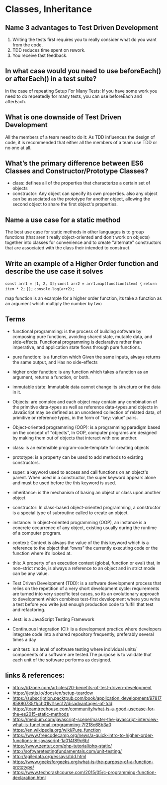 # Classes, Inheritance

## Name 3 advantages to Test Driven Development

1. Writing the tests first requires you to really consider what do you want from the code.
2. TDD reduces time spent on rework.
3. You receive fast feedback.

## In what case would you need to use beforeEach() or afterEach() in a test suite?

in the case of repeating Setup For Many Tests:
If you have some work you need to do repeatedly for many tests, you can use beforeEach and afterEach.

## What is one downside of Test Driven Development

All the members of a team need to do it:
As TDD influences the design of code, it is recommended that either all the members of a team use TDD or no one at all.

## What’s the primary difference between ES6 Classes and Constructor/Prototype Classes?

- class: defines all of the properties that characterize a certain set of objects
- constructor: Any object can specify its own properties. also any object can be associated as the prototype for another object, allowing the second object to share the first object's properties.

## Name a use case for a static method

The best use case for static methods in other languages is to group functions (that aren't really object-oriented and don't work on objects) together into classes for convenience and to create "alternate" constructors that are associated with the class their intended to construct.

## Write an example of a Higher Order function and describe the use case it solves

`const arr1 = [1, 2, 3];`
`const arr2 = arr1.map(function(item) {`
  `return item * 2;`
`});`
`console.log(arr2);`

map function is an example for a higher order function, its take a function as an argument which multiply the number by two

## Terms 
* functional programming:
 is the process of building software by composing pure functions, avoiding shared state, mutable data, and side-effects. Functional programming is declarative rather than imperative, and application state flows through pure functions.
 
* pure function: 
is a function which Given the same inputs, always returns the same output, and Has no side-effects

* higher order function:
is any function which takes a function as an argument, returns a function, or both.

* immutable state:
 Immutable data cannot change its structure or the data in it.

* Objects:
 are complex and each object may contain any combination of the primitive data-types as well as reference data-types.and objects in JavaScript may be defined as an unordered collection of related data, of primitive or reference types, in the form of “key: value” pairs.
 
* Object-oriented programming (OOP):
 is a programming paradigm based on the concept of "objects", In OOP, computer programs are designed by making them out of objects that interact with one another.

* class: 
is an extensible program-code-template for creating objects

* prototype:
 is a property can be used to add methods to existing constructors.

* super:
 a keyword used to access and call functions on an object's parent. When used in a constructor, the super keyword appears alone and must be used before the this keyword is used. 

* inheritance:
 is the mechanism of basing an object or class upon another object

* constructor:
 In class-based object-oriented programming, a constructor is a special type of subroutine called to create an object.

* instance:
 In object-oriented programming (OOP), an instance is a concrete occurrence of any object, existing usually during the runtime of a computer program.

* context:
 Context is always the value of the this keyword which is a reference to the object that “owns” the currently executing code or the function where it’s looked at.

* this:
 A property of an execution context (global, function or eval) that, in non–strict mode, is always a reference to an object and in strict mode can be any value.

* Test Driven Development (TDD):
 is a software development process that relies on the repetition of a very short development cycle: requirements are turned into very specific test cases, so its an evolutionary approach to development which combines test-first development where you write a test before you write just enough production code to fulfill that test and refactoring.

* Jest:
 is a JavaScript Testing Framework

* Continuous Integration (CI): 
is a development practice where developers integrate code into a shared repository frequently, preferably several times a day

* unit test:
 is a level of software testing where individual units/ components of a software are tested.The purpose is to validate that each unit of the software performs as designed.



## links & references:


- https://dzone.com/articles/20-benefits-of-test-driven-development
- https://jestjs.io/docs/en/setup-teardow
- https://subscription.packtpub.com/book/application_development/9781785880735/1/ch01lvl1sec12/disadvantages-of-tdd
- https://teamtreehouse.com/community/what-is-a-good-usecase-for-the-es2015-static-methods
- https://medium.com/javascript-scene/master-the-javascript-interview-what-is-functional-programming-7f218c68b3a0
- https://en.wikipedia.org/wiki/Pure_function
- https://www.freecodecamp.org/news/a-quick-intro-to-higher-order-functions-in-javascript-1a014f89c6b/
- https://www.zentut.com/php-tutorial/php-static/
- http://softwaretestingfundamentals.com/unit-testing/
- http://agiledata.org/essays/tdd.html
- https://www.geeksforgeeks.org/what-is-the-purpose-of-a-function-prototype/
- https://www.techcrashcourse.com/2015/05/c-programming-function-declaration.html